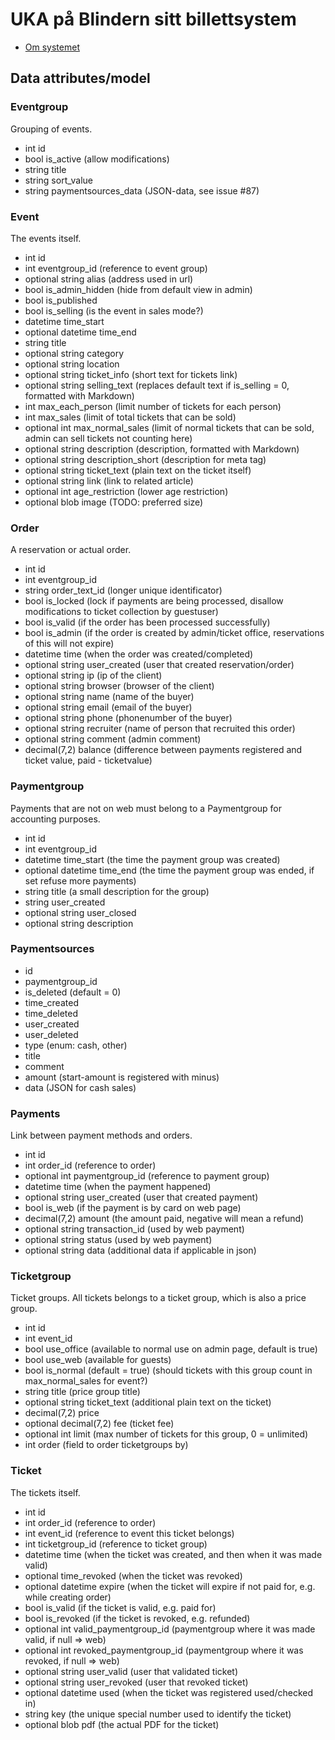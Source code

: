 # UKA på Blindern sitt billettsystem

* [Om systemet](om.md)

## Data attributes/model

### Eventgroup
Grouping of events.
* int id
* bool is_active (allow modifications)
* string title
* string sort_value
* string paymentsources_data (JSON-data, see issue #87)

### Event
The events itself.
* int id
* int eventgroup_id (reference to event group)
* optional string alias (address used in url)
* bool is_admin_hidden (hide from default view in admin)
* bool is_published
* bool is_selling (is the event in sales mode?)
* datetime time_start
* optional datetime time_end
* string title
* optional string category
* optional string location
* optional string ticket_info (short text for tickets link)
* optional string selling_text (replaces default text if is_selling = 0, formatted with Markdown)
* int max_each_person (limit number of tickets for each person)
* int max_sales (limit of total tickets that can be sold)
* optional int max_normal_sales (limit of normal tickets that can be sold, admin can sell tickets not counting here)
* optional string description (description, formatted with Markdown)
* optional string description_short (description for meta tag)
* optional string ticket_text (plain text on the ticket itself)
* optional string link (link to related article)
* optional int age_restriction (lower age restriction)
* optional blob image (TODO: preferred size)

### Order
A reservation or actual order.
* int id
* int eventgroup_id
* string order_text_id (longer unique identificator)
* bool is_locked (lock if payments are being processed, disallow modifications to ticket collection by guestuser)
* bool is_valid (if the order has been processed successfully)
* bool is_admin (if the order is created by admin/ticket office, reservations of this will not expire)
* datetime time (when the order was created/completed)
* optional string user_created (user that created reservation/order)
* optional string ip (ip of the client)
* optional string browser (browser of the client)
* optional string name (name of the buyer)
* optional string email (email of the buyer)
* optional string phone (phonenumber of the buyer)
* optional string recruiter (name of person that recruited this order)
* optional string comment (admin comment)
* decimal(7,2) balance (difference between payments registered and ticket value, paid - ticketvalue)

### Paymentgroup
Payments that are not on web must belong to a Paymentgroup for accounting purposes.
* int id
* int eventgroup_id
* datetime time_start (the time the payment group was created)
* optional datetime time_end (the time the payment group was ended, if set refuse more payments)
* string title (a small description for the group)
* string user_created
* optional string user_closed
* optional string description

### Paymentsources
* id
* paymentgroup_id
* is_deleted (default = 0)
* time_created
* time_deleted
* user_created
* user_deleted
* type (enum: cash, other)
* title
* comment
* amount (start-amount is registered with minus)
* data (JSON for cash sales)

### Payments
Link between payment methods and orders.
* int id
* int order_id (reference to order)
* optional int paymentgroup_id (reference to payment group)
* datetime time (when the payment happened)
* optional string user_created (user that created payment)
* bool is_web (if the payment is by card on web page)
* decimal(7,2) amount (the amount paid, negative will mean a refund)
* optional string transaction_id (used by web payment)
* optional string status (used by web payment)
* optional string data (additional data if applicable in json)

### Ticketgroup
Ticket groups. All tickets belongs to a ticket group, which is also a price group.
* int id
* int event_id
* bool use_office (available to normal use on admin page, default is true)
* bool use_web (available for guests)
* bool is_normal (default = true) (should tickets with this group count in max_normal_sales for event?)
* string title (price group title)
* optional string ticket_text (additional plain text on the ticket)
* decimal(7,2) price
* optional decimal(7,2) fee (ticket fee)
* optional int limit (max number of tickets for this group, 0 = unlimited)
* int order (field to order ticketgroups by)

### Ticket
The tickets itself.
* int id
* int order_id (reference to order)
* int event_id (reference to event this ticket belongs)
* int ticketgroup_id (reference to ticket group)
* datetime time (when the ticket was created, and then when it was made valid)
* optional time_revoked (when the ticket was revoked)
* optional datetime expire (when the ticket will expire if not paid for, e.g. while creating order)
* bool is_valid (if the ticket is valid, e.g. paid for)
* bool is_revoked (if the ticket is revoked, e.g. refunded)
* optional int valid_paymentgroup_id (paymentgroup where it was made valid, if null => web)
* optional int revoked_paymentgroup_id (paymentgroup where it was revoked, if null => web)
* optional string user_valid (user that validated ticket)
* optional string user_revoked (user that revoked ticket)
* optional datetime used (when the ticket was registered used/checked in)
* string key (the unique special number used to identify the ticket)
* optional blob pdf (the actual PDF for the ticket)
